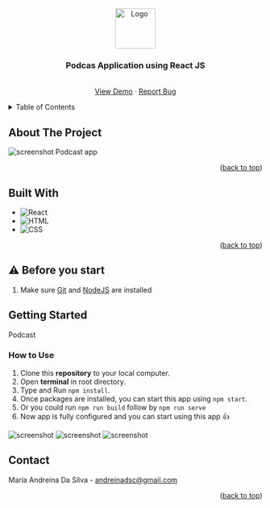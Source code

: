 <a name='readme-top'></a>
<br />
<div align='center'>

  <img src='/android-chrome-192x192' alt='Logo' width='80' height='80' />
  <h3 align='center'>Podcas Application using React JS</h3>
  <p align='center'>
    <br />
    <a href=''>View Demo</a>
    ·
    <a href='https://github.com/andreinadsc/podcast/issues'>Report Bug</a>
  </p>
</div>

<details>
  <summary>Table of Contents</summary>
  <ol>
    <li>
      <a href='#about-the-project'>About The Project</a>
    </li>
    <li>
        <a href='#built-with'>Built With</a>
    </li>
     <li>
      <a href='#before-you-start'>Before You Start</a>
    </li>
    <li>
      <a href='#getting-started'>Getting Started</a>
    </li>
    <li><a href='#contact'>Contact</a></li>
  </ol>
</details>

## About The Project

![screenshot](./src/images/screenshot-1.png)
Podcast app
<p align='right'>(<a href='#readme-top'>back to top</a>)</p>

## Built With

- ![React](https://img.shields.io/badge/react-000000?style=for-the-badge&logo=react&logoColor=white)
- ![HTML](https://img.shields.io/badge/html-000000?style=for-the-badge&logo=html5&logoColor=white)
- ![CSS](https://img.shields.io/badge/ccs-000000?style=for-the-badge&logo=css3&logoColor=white)

<p align='right'>(<a href='#readme-top'>back to top</a>)</p>

## :warning: Before you start

1. Make sure [Git](https://git-scm.com 'Git') and [NodeJS](https://nodejs.org 'NodeJS') are installed

## Getting Started

Podcast

### How to Use
1. Clone this **repository** to your local computer.
2. Open **terminal** in root directory.
3. Type and Run `npm install`.
4. Once packages are installed, you can start this app using `npm start`.
5. Or you could run `npm run build` follow by `npm run serve`
6. Now app is fully configured and you can start using this app :+1:

![screenshot](./src/images/screenshot-1.png)
![screenshot](./src/images/screenshot-2.png)
![screenshot](./src/images/screenshot-3.png)

## Contact
María Andreina Da Silva - andreinadsc@gmail.com
<p align='right'>(<a href='#readme-top'>back to top</a>)</p>
